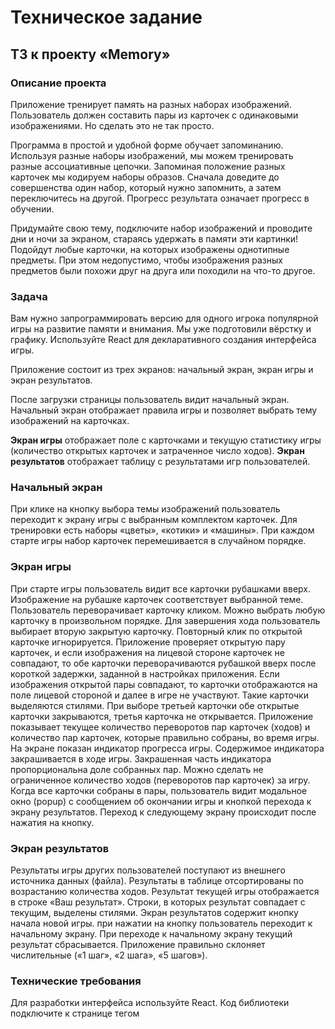 # Техническое задание
## ТЗ к проекту «Memory»
 ### Описание проекта
Приложение тренирует память на разных наборах изображений. Пользователь должен составить пары из карточек с одинаковыми изображениями. Но сделать это не так просто.

Программа в простой и удобной форме обучает запоминанию. Используя разные наборы изображений, мы можем тренировать разные ассоциативные цепочки. Запоминая положение разных карточек мы кодируем наборы образов. Сначала доведите до совершенства один набор, который нужно запомнить, а затем переключитесь на другой. Прогресс результата означает прогресс в обучении.

Придумайте свою тему, подключите набор изображений и проводите дни и ночи за экраном, стараясь удержать в памяти эти картинки! Подойдут любые карточки, на которых изображены однотипные предметы. При этом недопустимо, чтобы изображения разных предметов были похожи друг на друга или походили на что-то другое.

### Задача
Вам нужно запрограммировать версию для одного игрока популярной игры на развитие памяти и внимания. Мы уже подготовили вёрстку и графику. Используйте React для декларативного создания интерфейса игры.

Приложение состоит из трех экранов: начальный экран, экран игры и экран результатов.

После загрузки страницы пользователь видит начальный экран. Начальный экран отображает правила игры и позволяет выбрать тему изображений на карточках.

**Экран игры** отображает поле с карточками и текущую статистику игры (количество открытых карточек и затраченное число ходов).
**Экран результатов** отображает таблицу с результатами игр пользователей.
### Начальный экран
При клике на кнопку выбора темы изображений пользователь переходит к экрану игры с выбранным комплектом карточек.
Для тренировки есть наборы «цветы», «котики» и «машины».
При каждом старте игры набор карточек перемешивается в случайном порядке.
### Экран игры
При старте игры пользователь видит все карточки рубашками вверх. Изображение на рубашке карточек соответствует выбранной теме.
Пользователь переворачивает карточку кликом.
Можно выбрать любую карточку в произвольном порядке. Для завершения хода пользователь выбирает вторую закрытую карточку. Повторный клик по открытой карточке игнорируется.
Приложение проверяет открытую пару карточек, и если изображения на лицевой стороне карточек не совпадают, то обе карточки переворачиваются рубашкой вверх после короткой задержки, заданной в настройках приложения.
Если изображения открытой пары совпадают, то карточки отображаются на поле лицевой стороной и далее в игре не участвуют. Такие карточки выделяются стилями.
При выборе третьей карточки обе открытые карточки закрываются, третья карточка не открывается.
Приложение показывает текущее количество переворотов пар карточек (ходов) и количество пар карточек, которые правильно собраны, во время игры.
На экране показан индикатор прогресса игры. Содержимое индикатора закрашивается в ходе игры. Закрашенная часть индикатора пропорциональна доле собранных пар.
Можно сделать не ограниченное количество ходов (переворотов пар карточек) за игру.
Когда все карточки собраны в пары, пользователь видит модальное окно (popup) с сообщением об окончании игры и кнопкой перехода к экрану результатов. Переход к следующему экрану происходит после нажатия на кнопку.
### Экран результатов
Результаты игры других пользователей поступают из внешнего источника данных (файла).
Результаты в таблице отсортированы по возрастанию количества ходов.
Результат текущей игры отображается в строке «Ваш результат».
Строки, в которых результат совпадает с текущим, выделены стилями.
Экран результатов содержит кнопку начала новой игры. при нажатии на кнопку пользователь переходит к начальному экрану.
При переходе к начальному экрану текущий результат сбрасывается.
Приложение правильно склоняет числительные («1 шаг», «2 шага», «5 шагов»).
### Технические требования
Для разработки интерфейса используйте React. Код библиотеки подключите к странице тегом <script>.
Приложение должно работать без сборки проекта. Для парсинга JSX-кода используйте библиотеку babeljs версии standalone.
Для получения корректного склонения числительных используйте библиотеку @dubaua/get-declension.
Код приложения пишите в теге <script> файла index.html для возможности локального запуска из файловой системы, без использования сервера сборки.
Переход между экранами приложения происходит без перезагрузки страницы.
В разметке приложения может находиться только корневой элемент (#root). Вся разметка интерфейса должна генерироваться из JS.
При отключенном в браузере JS пользователь видит сообщение «You need to enable JavaScript to run this app.».
Готовая разметка шаблонов передается разработчику в HTML-файлах. Вам нужно самостоятельно перенести разметку шаблонов в JSX-компоненты.
Разработчик получает готовые стили и графику приложения.
Стили и разметку изменять нельзя!
Используйте в проекте синтаксис стандарта ES6.
Для добавления обработчиков события используйте только механизмы React. Использование методов addEventListener и querySelector не допускается!
Код для генерации случайного набора изображений карточек должен быть оформлен в функцию в файле data.js.
Для удобной отладки приложения в файле настроек игры settings.js можно отключить перемешивание карточек.
Задержку обратного переворачивания карточек TIMEOUT установите в файле настроек.
Приложение сравнивает изображения по их url, который указан в данных в файле data.js.